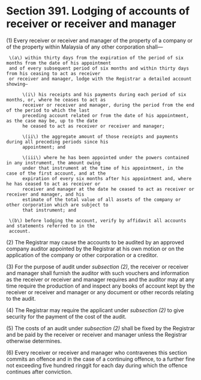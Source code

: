 # Section 391. Lodging of accounts of receiver or receiver and manager

\(1\) Every receiver or receiver and manager of the property of a company or of the property within Malaysia of any other corporation shall—

     \(a\) within thirty days from the expiration of the period of six months from the date of his appointment  
     and of every subsequent period of six months and within thirty days from his ceasing to act as receiver  
     or receiver and manager, lodge with the Registrar a detailed account showing—

          \(i\) his receipts and his payments during each period of six months, or, where he ceases to act as  
          receiver or receiver and manager, during the period from the end of the period to which the last  
          preceding account related or from the date of his appointment, as the case may be, up to the date  
          he ceased to act as receiver or receiver and manager;

          \(ii\) the aggregate amount of those receipts and payments during all preceding periods since his  
          appointment; and

          \(iii\) where he has been appointed under the powers contained in any instrument, the amount owing  
          under that instrument at the time of his appointment, in the case of the first account, and at the  
          expiration of every six months after his appointment and, where he has ceased to act as receiver or  
          receiver and manager at the date he ceased to act as receiver or receiver and manager, and his  
          estimate of the total value of all assets of the company or other corporation which are subject to  
          that instrument; and

     \(b\) before lodging the account, verify by affidavit all accounts and statements referred to in the  
     account.

\(2\) The Registrar may cause the accounts to be audited by an approved company auditor appointed by the Registrar at his own motion or on the application of the company or other corporation or a creditor.

\(3\) For the purpose of audit under _subsection \(2\)_, the receiver or receiver and manager shall furnish the auditor with such vouchers and information as the receiver or receiver and manager requires and the auditor may at any time require the production of and inspect any books of account kept by the receiver or receiver and manager or any document or other records relating to the audit.

\(4\) The Registrar may require the applicant under _subsection \(2\)_ to give security for the payment of the cost of the audit.

\(5\) The costs of an audit under _subsection \(2\)_ shall be fixed by the Registrar and be paid by the receiver or receiver and manager unless the Registrar otherwise determines.

\(6\) Every receiver or receiver and manager who contravenes this section commits an offence and in the case of a continuing offence, to a further fine not exceeding five hundred ringgit for each day during which the offence continues after conviction.

